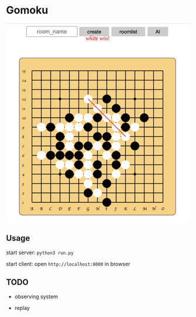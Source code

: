 # Gomoku

![demo.png](demo.png)

## Usage

start server:
`python3 run.py`

start client:
open `http://localhost:8000` in browser


## TODO

- observing system

- replay
